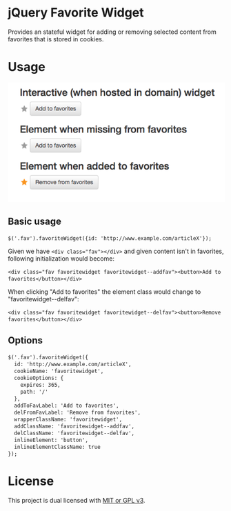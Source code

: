 # jQuery Favorite Widget
Provides an stateful widget for adding or removing selected content from
favorites that is stored in cookies.

# Usage

![Screenshot](demo.png)

## Basic usage

```
$('.fav').favoriteWidget({id: 'http://www.example.com/articleX'});
```

Given we have ``<div class="fav"></div>`` and given content isn't in favorites,
following initialization would become:
```
<div class="fav favoritewidget favoritewidget--addfav"><button>Add to favorites</button></div>
```

When clicking "Add to favorites" the element class would change to
"favoritewidget--delfav":
```
<div class="fav favoritewidget favoritewidget--delfav"><button>Remove favorites</button></div>
```

## Options
```
$('.fav').favoriteWidget({
  id: 'http://www.example.com/articleX',
  cookieName: 'favoritewidget',
  cookieOptions: {
    expires: 365,
    path: '/'
  },
  addToFavLabel: 'Add to favorites',
  delFromFavLabel: 'Remove from favorites',
  wrapperClassName: 'favoritewidget',
  addClassName: 'favoritewidget--addfav',
  delClassName: 'favoritewidget--delfav',
  inlineElement: 'button',
  inlineElementClassName: true
});
```

# License
This project is dual licensed with [MIT or GPL v3](LICENSE).
